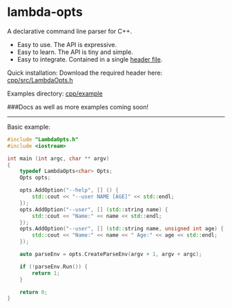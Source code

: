 # lambda-opts

A declarative command line parser for C++.

* Easy to use. The API is expressive.
* Easy to learn. The API is tiny and simple.
* Easy to integrate. Contained in a single [header file](cpp/src/LambdaOpts.h?ts=4).

Quick installation: Download the required header here: [cpp/src/LambdaOpts.h](cpp/src/LambdaOpts.h?ts=4)

Examples directory: [cpp/example](cpp/example)

###Docs as well as more examples coming soon!

--------------

Basic example:
```cpp
#include "LambdaOpts.h"
#include <iostream>

int main (int argc, char ** argv)
{
	typedef LambdaOpts<char> Opts;
	Opts opts;

	opts.AddOption("--help", [] () {
		std::cout << "--user NAME [AGE]" << std::endl;
	});
	opts.AddOption("--user", [] (std::string name) {
		std::cout << "Name:" << name << std::endl;
	});
	opts.AddOption("--user", [] (std::string name, unsigned int age) {
		std::cout << "Name:" << name << " Age:" << age << std::endl;
	});

	auto parseEnv = opts.CreateParseEnv(argv + 1, argv + argc);

	if (!parseEnv.Run()) {
		return 1;
	}

	return 0;
}
```


